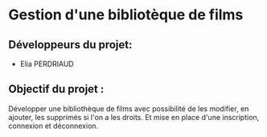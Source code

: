 <h1>Gestion d'une bibliotèque de films</h1>

<h2>Développeurs du projet:</h2>
<ul>
<li>Elia PERDRIAUD</li>
</ul>

<h2>Objectif du projet :</h2>
Développer une bibliothèque de films avec possibilité de les modifier, en ajouter, les supprimés si l'on a les droits.
Et mise en place d'une inscription, connexion et déconnexion.
